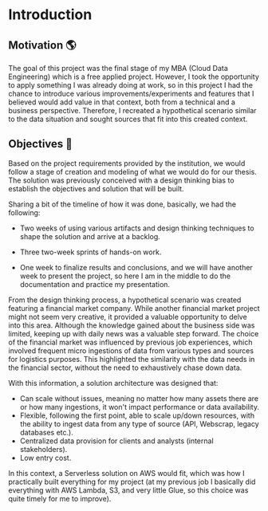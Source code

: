 # Introduction

## Motivation 🌎

The goal of this project was the final stage of my MBA (Cloud Data Engineering) which is a free applied project. However, I took the opportunity to apply something I was already doing at work, so in this project I had the chance to introduce various improvements/experiments and features that I believed would add value in that context, both from a technical and a business perspective. Therefore, I recreated a hypothetical scenario similar to the data situation and sought sources that fit into this created context.

## Objectives 📌

Based on the project requirements provided by the institution, we would follow a stage of creation and modeling of what we would do for our thesis. The solution was previously conceived with a design thinking bias to establish the objectives and solution that will be built.

Sharing a bit of the timeline of how it was done, basically, we had the following:

* Two weeks of using various artifacts and design thinking techniques to shape the solution and arrive at a backlog.

* Three two-week sprints of hands-on work.

* One week to finalize results and conclusions, and we will have another week to present the project, so here I am in the middle to do the documentation and practice my presentation.

From the design thinking process, a hypothetical scenario was created featuring a financial market company. While another financial market project might not seem very creative, it provided a valuable opportunity to delve into this area. Although the knowledge gained about the business side was limited, keeping up with daily news was a valuable step forward. The choice of the financial market was influenced by previous job experiences, which involved frequent micro ingestions of data from various types and sources for logistics purposes. This highlighted the similarity with the data needs in the financial sector, without the need to exhaustively chase down data.

With this information, a solution architecture was designed that:

* Can scale without issues, meaning no matter how many assets there are or how many ingestions, it won't impact performance or data availability.
* Flexible, following the first point, able to scale up/down resources, with the ability to ingest data from any type of source (API, Webscrap, legacy databases etc.).
* Centralized data provision for clients and analysts (internal stakeholders).
* Low entry cost.

In this context, a Serverless solution on AWS would fit, which was how I practically built everything for my project (at my previous job I basically did everything with AWS Lambda, S3, and very little Glue, so this choice was quite timely for me to improve).



